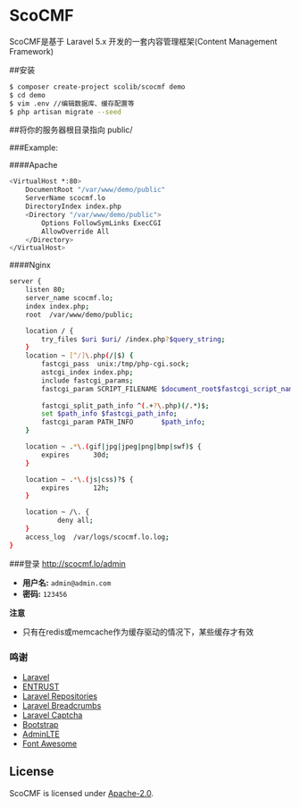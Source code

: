 # ScoCMF

ScoCMF是基于 Laravel 5.x 开发的一套内容管理框架(Content Management Framework)

##安装

```bash
$ composer create-project scolib/scocmf demo
$ cd demo
$ vim .env //编辑数据库、缓存配置等
$ php artisan migrate --seed
```

##将你的服务器根目录指向 public/

###Example:

####Apache
```bash
<VirtualHost *:80>
    DocumentRoot "/var/www/demo/public"
    ServerName scocmf.lo
    DirectoryIndex index.php
    <Directory "/var/www/demo/public">
        Options FollowSymLinks ExecCGI
        AllowOverride All
    </Directory>
</VirtualHost>
```
####Nginx
```bash
server {
    listen 80;
    server_name scocmf.lo;
    index index.php;
    root  /var/www/demo/public;

    location / {
        try_files $uri $uri/ /index.php?$query_string;
    }
    location ~ [^/]\.php(/|$) {
        fastcgi_pass  unix:/tmp/php-cgi.sock;
        astcgi_index index.php;
        include fastcgi_params;
        fastcgi_param SCRIPT_FILENAME $document_root$fastcgi_script_name;
        
        fastcgi_split_path_info ^(.+?\.php)(/.*)$;
        set $path_info $fastcgi_path_info;
        fastcgi_param PATH_INFO       $path_info;
    }

    location ~ .*\.(gif|jpg|jpeg|png|bmp|swf)$ {
        expires      30d;
    }

    location ~ .*\.(js|css)?$ {
        expires      12h;
    }

    location ~ /\. {
            deny all;
    }
    access_log  /var/logs/scocmf.lo.log;
}
```
###登录
http://scocmf.lo/admin

- **用户名:** `admin@admin.com`
- **密码:** `123456`

**注意**
* 只有在redis或memcache作为缓存驱动的情况下，某些缓存才有效


### 鸣谢

- [Laravel](http://laravel.com)
- [ENTRUST](https://github.com/Zizaco/entrust)
- [Laravel Repositories](https://github.com/bosnadev/repository)
- [Laravel Breadcrumbs](https://github.com/davejamesmiller/laravel-breadcrumbs)
- [Laravel Captcha](https://github.com/mewebstudio/captcha)
- [Bootstrap](https://github.com/twbs/bootstrap)
- [AdminLTE](https://github.com/almasaeed2010/AdminLTE)
- [Font Awesome](http://fontawesome.io/)


## License

ScoCMF is licensed under [Apache-2.0](LICENSE).